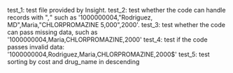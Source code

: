 test_1: test file provided by Insight.
test_2: test whether the code can handle records with "*,*" such as '1000000004,"Rodriguez, MD",Maria,"CHLORPROMAZINE 5,000",2000'.
test_3: test whether the code can pass missing data, such as '1000000004,Maria,CHLORPROMAZINE,2000'
test_4: test if the code passes invalid data: '1000000004,Rodriguez,Maria,CHLORPROMAZINE,2000$'
test_5: test sorting by cost and drug_name in descending
